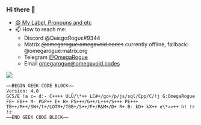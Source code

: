 ### Hi there 👋
- [😄 My Label, Pronouns and etc](https://pronouns.page/@OmegaRogue)
- 📫 How to reach me: 
  - Discord @ΩмεցαЯοցυε#9344 
  - Matrix ~~@omegarogue:omegavoid.codes~~ currently offline, fallback: 
@omegarogue:matrix.org
  - Telegram [@OmegaRogue](https://t.me/OmegaRogue)
  - Email [omegarogue@omegavoid.codes](mailto:omegarogue@omegavoid.codes)

[![](https://inara.cz/data/sig/153/153118.jpg)](https://inara.cz/cmdr/153118)
```
—–BEGIN GEEK CODE BLOCK—–
Version: 4.0
GCS/E !a c– d:- C++++ ULÜ/\*++ LC#+/go+/p/js/sql/Cpp/C/!j G:OmegaRogue FE+ FB++ M- PGP++ E+ H+ PS+++/G++/L+++/S+++ PE+++ TB++/M++/SW+/t+/LOTR+/TBB+/S++/F+/R&M+/D+ R+ B- kD+ kX++ e\*>>++ h! !r !z
—–END GEEK CODE BLOCK—–
```
<!--
**OmegaRogue/OmegaRogue** is a ✨ _special_ ✨ repository because its `README.md` (this file) appears on your GitHub profile.

Here are some ideas to get you started:

- 🔭 I’m currently working on ...
- 🌱 I’m currently learning ...
- 👯 I’m looking to collaborate on ...
- 🤔 I’m looking for help with ...
- 💬 Ask me about ...
- 📫 How to reach me: ...
- 😄 Pronouns: ...
- ⚡ Fun fact: ...
-->
